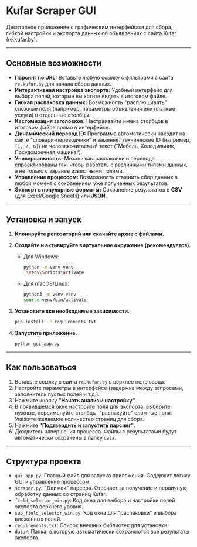 # Kufar Scraper GUI

Десктопное приложение с графическим интерфейсом для сбора, гибкой настройки и экспорта данных об объявлениях с сайта Kufar (re.kufar.by).

-----

## Основные возможности

* **Парсинг по URL:** Вставьте любую ссылку с фильтрами с сайта `re.kufar.by` для начала сбора данных.
* **Интерактивная настройка экспорта:** Удобный интерфейс для выбора полей, которые вы хотите видеть в итоговом файле.
* **Гибкая распаковка данных:** Возможность "расплющивать" сложные поля (например, параметры объявления или платные услуги) в отдельные столбцы.
* **Кастомизация заголовков:** Настраивайте имена столбцов в итоговом файле прямо в интерфейсе.
* **Динамический перевод ID:** Программа автоматически находит на сайте "словари-переводчики" и заменяет технические ID (например, `[1, 2, 6]`) на человекочитаемый текст ("Мебель, Холодильник, Посудомоечная машина").
* **Универсальность:** Механизмы распаковки и перевода спроектированы так, чтобы работать с различными типами данных, а не только с заранее известными полями.
* **Управление процессом:** Возможность отменить сбор данных в любой момент с сохранением уже полученных результатов.
* **Экспорт в популярные форматы:** Сохранение результатов в **CSV** (для Excel/Google Sheets) или **JSON**.

-----

## Установка и запуск

1. **Клонируйте репозиторий или скачайте архив с файлами.**

2. **Создайте и активируйте виртуальное окружение (рекомендуется).**

      * Для Windows:

        ```bash
        python -m venv venv
        .\venv\Scripts\activate
        ```

      * Для macOS/Linux:

        ```bash
        python3 -m venv venv
        source venv/bin/activate
        ```

3. **Установите все необходимые зависимости.**

    ```bash
    pip install -r requirements.txt
    ```

4. **Запустите приложение.**

    ```bash
    python gui_app.py
    ```

-----

## Как пользоваться

1. Вставьте ссылку с сайта `re.kufar.by` в верхнее поле ввода.
2. Настройте параметры в интерфейсе (задержка между запросами, заполнитель пустых полей и т.д.).
3. Нажмите кнопку **"Начать анализ и настройку"**.
4. В появившемся окне настройте поля для экспорта: выберите нужные, переименуйте столбцы, "распакуйте" сложные поля. Укажите желаемое количество страниц для сбора.
5. Нажмите **"Подтвердить и запустить парсинг"**.
6. Дождитесь завершения процесса. Файлы с результатами будут автоматически сохранены в папку `data`.

-----

## Структура проекта

* `gui_app.py`: Главный файл для запуска приложения. Содержит логику GUI и управление процессом.
* `scraper.py`: "Движок" парсера. Отвечает за получение и первичную обработку данных со страниц Kufar.
* `field_selector_win.py`: Код окна для выбора и настройки полей экспорта верхнего уровня.
* `sub_field_selector_win.py`: Код окна для "распаковки" и выбора вложенных полей.
* `requirements.txt`: Список внешних библиотек для установки.
* `data/`: Папка, в которую автоматически сохраняются все результаты экспорта.
